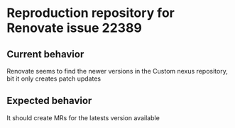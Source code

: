 # Reproduction repository for Renovate issue 22389
## Current behavior
Renovate seems to find the newer versions in the Custom nexus repository, bit it only creates patch updates

## Expected behavior
It should create MRs for the latests version available
